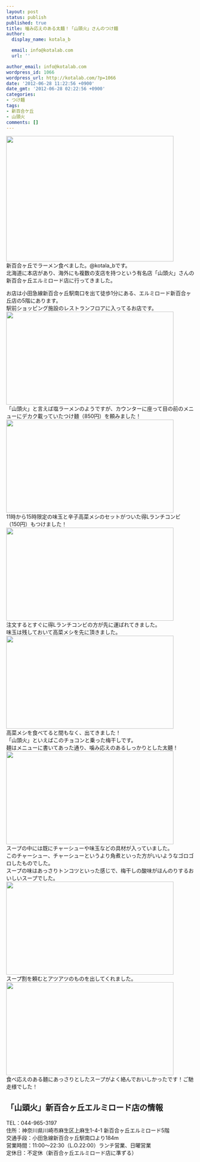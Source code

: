 ```yaml
---
layout: post
status: publish
published: true
title: 噛み応えのある太麺！「山頭火」さんのつけ麺
author:
  display_name: kotala_b

  email: info@kotalab.com
  url: ''

author_email: info@kotalab.com
wordpress_id: 1066
wordpress_url: http://kotalab.com/?p=1066
date: '2012-06-28 11:22:56 +0900'
date_gmt: '2012-06-28 02:22:56 +0900'
categories:
- つけ麺
tags:
- 新百合ケ丘
- 山頭火
comments: []
---
```

<p><a href="http://kotalab.com/wp-content/uploads/ramen_120627_01.jpg" target="_blank"><img src="http://kotalab.com/wp-content/uploads/ramen_120627_01.jpg" alt="" title="ramen_120627_01" width="448" height="336" class="alignnone size-full wp-image-1068" /></a><br />
新百合ヶ丘でラーメン食べました。@kotala_bです。<br />
北海道に本店があり、海外にも複数の支店を持つという有名店「山頭火」さんの新百合ヶ丘エルミロード店に行ってきました。<br />
<!--more--></p>
<p>お店は小田急線新百合ヶ丘駅南口を出て徒歩1分にある、エルミロード新百合ヶ丘店の5階にあります。<br />
駅前ショッピング施設のレストランフロアに入ってるお店です。<br />
<a href="http://kotalab.com/wp-content/uploads/ramen_120627_03.jpg" target="_blank"><img src="http://kotalab.com/wp-content/uploads/ramen_120627_03.jpg" alt="" title="ramen_120627_03" width="448" height="249" class="alignnone size-full wp-image-1070" /></a><br />
「山頭火」と言えば塩ラーメンのようですが、カウンターに座って目の前のメニューにデカク載っていたつけ麺（850円）を頼みました！<br />
<a href="http://kotalab.com/wp-content/uploads/ramen_120627_02.jpg" target="_blank"><img src="http://kotalab.com/wp-content/uploads/ramen_120627_02.jpg" alt="" title="ramen_120627_02" width="448" height="249" class="alignnone size-full wp-image-1069" /></a><br />
11時から15時限定の味玉と辛子高菜メシのセットがついた得Lランチコンビ（150円）もつけました！<br />
<a href="http://kotalab.com/wp-content/uploads/ramen_120627_08.jpg" target="_blank"><img src="http://kotalab.com/wp-content/uploads/ramen_120627_08.jpg" alt="" title="ramen_120627_08" width="448" height="249" class="alignnone size-full wp-image-1080" /></a><br />
注文するとすぐに得Lランチコンビの方が先に運ばれてきました。<br />
味玉は残しておいて高菜メシを先に頂きました。<br />
<a href="http://kotalab.com/wp-content/uploads/ramen_120627_05.jpg" target="_blank"><img src="http://kotalab.com/wp-content/uploads/ramen_120627_05.jpg" alt="" title="ramen_120627_05" width="448" height="249" class="alignnone size-full wp-image-1072" /></a><br />
高菜メシを食べてると間もなく、出てきました！<br />
「山頭火」といえばこのチョコンと乗った梅干しです。<br />
麺はメニューに書いてあった通り、噛み応えのあるしっかりとした太麺！<br />
<a href="http://kotalab.com/wp-content/uploads/ramen_120627_04.jpg" target="_blank"><img src="http://kotalab.com/wp-content/uploads/ramen_120627_04.jpg" alt="" title="ramen_120627_04" width="448" height="249" class="alignnone size-full wp-image-1071" /></a><br />
スープの中には既にチャーシューや味玉などの具材が入っていました。<br />
このチャーシュー、チャーシューというより角煮といった方がいいようなゴロゴロしたものでした。<br />
スープの味はあっさりトンコツといった感じで、梅干しの酸味がほんのりするおいしいスープでした。<br />
<a href="http://kotalab.com/wp-content/uploads/ramen_120627_06.jpg" target="_blank"><img src="http://kotalab.com/wp-content/uploads/ramen_120627_06.jpg" alt="" title="ramen_120627_06" width="448" height="249" class="alignnone size-full wp-image-1073" /></a><br />
スープ割を頼むとアツアツのものを出してくれました。<br />
<a href="http://kotalab.com/wp-content/uploads/ramen_120627_07.jpg" target="_blank"><img src="http://kotalab.com/wp-content/uploads/ramen_120627_07.jpg" alt="" title="ramen_120627_07" width="448" height="249" class="alignnone size-full wp-image-1067" /></a><br />
食べ応えのある麺にあっさりとしたスープがよく絡んでおいしかったです！ご馳走様でした！</p>
<h2>「山頭火」新百合ヶ丘エルミロード店の情報</h2>
<p>TEL：044-965-3197<br />
住所：神奈川県川崎市麻生区上麻生1-4-1 新百合ヶ丘エルミロード5階<br />
交通手段：小田急線新百合ヶ丘駅南口より184m<br />
営業時間：11:00～22:30（L.O.22:00）ランチ営業、日曜営業<br />
定休日：不定休（新百合ヶ丘エルミロード店に準ずる）</p>
